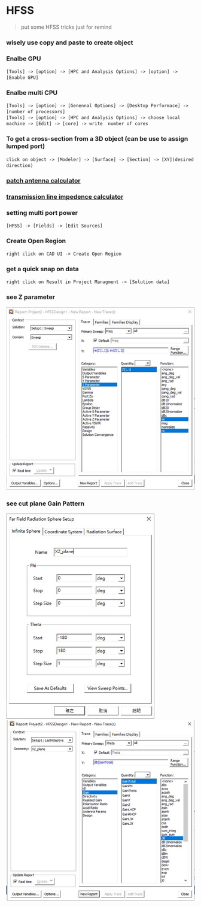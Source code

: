 # HFSS
>put some HFSS tricks just for remind

### wisely use copy and paste to create object
### Enalbe GPU
  ```
  [Tools] -> [option] -> [HPC and Analysis Options] -> [option] -> [Enable GPU]
  ```
### Enalbe multi CPU

	[Tools] -> [option] -> [Genennal Options] -> [Desktop Performace] -> [number of processors]
	[Tools] -> [option] -> [HPC and Analysis Options] -> choose local machine -> [Edit] -> [core] -> write  number of cores
  

### To get a cross-section from a 3D object (can be use to assign lumped port)
  ```
  click on object -> [Modeler] -> [Surface] -> [Section] -> [XY](desired direction)
  ```
### [patch antenna calculator](http://www.emtalk.com/mpacalc.php)
### [transmission line impedence calculator](http://chemandy.com/calculators/microstrip-transmission-line-calculator.htm)
### setting multi port power
  ```
  [HFSS] -> [Fields] -> [Edit Sources]
  ```
### Create Open Region
  ```
  right click on CAD UI -> Create Open Region
  ```
### get a quick snap on data
  ```
  right click on Result in Project Managment -> [Solution data]
  ```
### see Z parameter

![Image](z_parameter.JPG)
### see cut plane Gain Pattern

![Image](XZ_plane_select.JPG)
![Image](XZ_plane_select_2.JPG)
	
